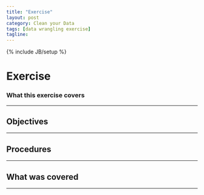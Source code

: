 ```yaml
---
title: "Exercise"
layout: post
category: Clean your Data
tags: [data wrangling exercise]
tagline:
---
```


{% include JB/setup %}

# Exercise

### What this exercise covers

----

## Objectives

----

## Procedures

----

## What was covered

----
